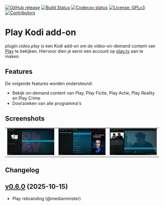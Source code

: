 [![GitHub release](https://img.shields.io/github/v/release/add-ons/plugin.video.play?display_name=tag)](https://github.com/add-ons/plugin.video.play/releases)
[![Build Status](https://img.shields.io/github/actions/workflow/status/add-ons/plugin.video.play/ci.yml?branch=master)](https://github.com/add-ons/plugin.video.play/actions?query=branch%3Amaster)
[![Codecov status](https://img.shields.io/codecov/c/github/add-ons/plugin.video.play/master)](https://codecov.io/gh/add-ons/plugin.video.play/branch/master)
[![License: GPLv3](https://img.shields.io/badge/License-GPLv3-yellow.svg)](https://opensource.org/licenses/GPL-3.0)
[![Contributors](https://img.shields.io/github/contributors/add-ons/plugin.video.play.svg)](https://github.com/add-ons/plugin.video.play/graphs/contributors)

# Play Kodi add-on

*plugin.video.play* is een Kodi add-on om de video-on-demand content van [Play](https://www.play.tv/) te bekijken. Hiervoor dien je eerst een
account op [play.tv](https://www.play.tv/) aan te maken.

## Features

De volgende features worden ondersteund:
* Bekijk on-demand content van Play, Play Fictie, Play Actie, Play Reality en Play Crime
* Doorzoeken van alle programma's

## Screenshots

<table>
  <tr>
    <td><img src="resources/screenshot01.jpg" width=270></td>
    <td><img src="resources/screenshot02.jpg" width=270></td>
    <td><img src="resources/screenshot03.jpg" width=270></td>
  </tr>
 </table>

## Changelog
## [v0.6.0](https://github.com/add-ons/plugin.video.play/tree/v0.6.0) (2025-10-15)
- Play rebranding (@mediaminister)
